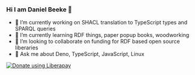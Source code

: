 ### Hi I am Daniel Beeke 👋


- 🔭 I’m currently working on SHACL translation to TypeScript types and SPARQL queries
- 🌱 I’m currently learning RDF things, paper popup books, woodworking  
- 👯 I’m looking to collaborate on funding for RDF based open source liberaries
- 💬 Ask me about Deno, TypeScript, JavaScript, Linux

<a href="https://liberapay.com/danielbeeke/donate"><img alt="Donate using Liberapay" src="https://liberapay.com/assets/widgets/donate.svg"></a>

